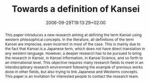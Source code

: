 ---
slug: towards-a-definition-of-kansei
title: "Towards a definition of Kansei"
layout: single
searchFilter: Publication
kansei: true
researchpage: true
research: 
    -  kansei
publitype: conference
subsection: conference
institution:
    logo: Tsukuba
    short: 'U. of Tsukuba'
    web: "https://www.tsukuba.ac.jp/"
    name: "University of Tsukuba"
date: 2006-09-29T19:13:29+02:00
reference: "Lévy, P., & Yamanaka, T. (2006). Towards a definition of Kansei. the Proceedings of 2006 Design Research Society International Conference, Wonderground 2006 ([on CD]). Lisbon, Portugal."
abstract: "This paper introduces a new research aiming at defining the term Kansei using western philosophical concepts. In the literature, all definitions of the term Kansei are imprecise, even incorrect in most of the case. This is mainly due to the fact that Kansei is a Japanese term, which does not have direct translation in any western language. However, a deeper research has to be pursued to bring the research in Kansei, in Kansei Information, in Kansei Science, and so forth to an international level. This objective requires many research fields to meet in an interdisciplinary research environment following the example of previous works done in other fields, but also trying to link Japanese and Westerns concepts. This paper is an invitation for interested people to contact the research team."
link:
    paper: "https://1drv.ms/b/s!AnQx_v88q65Qv4QehnByZLuyLxa8wA?e=5WYCuO"
---